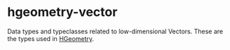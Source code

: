 hgeometry-vector
===============

Data types and typeclasses related to low-dimensional Vectors. These
are the types used in
[HGeometry](https://hackage.haskell.org/package/hgeometry).
